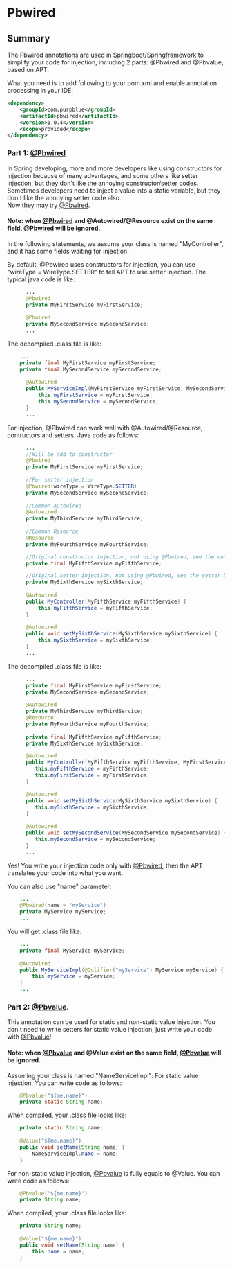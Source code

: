 # Pbwired

## Summary

The Pbwired annotations are used in Springboot/Springframework to simplify your code for injection, including 2 parts: @Pbwired and @Pbvalue, based on APT.

What you need is to add following to your pom.xml and enable annotation processing in your IDE:
```xml
<dependency>
	<groupId>com.purpblue</groupId>
	<artifactId>pbwired</artifactId>
	<version>1.0.4</version>
	<scope>provided</scope>
</dependency>
```

### Part 1: [@Pbwired](https://github.com/wbzdwjsm/pbwired)

In Spring developing, more and more developers like using constructors for injection because of many advantages, and some others like setter injection, but they don't like the annoying constructor/setter codes.   
Sometimes developers need to inject a value into a static variable, but they don't like the annoying setter code also.  
Now they may try [@Pbwired](https://github.com/wbzdwjsm/pbwired).
 
#### Note: when [@Pbwired](https://github.com/wbzdwjsm/pbwired) and @Autowired/@Resource exist on the same field, [@Pbwired](https://github.com/wbzdwjsm/pbwired) will be ignored.
 
In the following statements, we assume your class is named "MyController",  and it has some fields waiting for injection.
 
  By default, @Pbwired uses constructors for injection, you can use "wireType = WireType.SETTER" to tell APT to use setter injection. The typical java code is like:
```java
      ...
      @Pbwired
      private MyFirstService myFirstService;
 
      @Pbwired
      private MySecondService mySecondService;
      ...
```
 
  The decompiled .class file is like:
```java
    ...
    private final MyFirstService myFirstService;
    private final MySecondService mySecondService;
 
      @Autowired
      public MyServiceImpl(MyFirstService myFirstService, MySecondService mySecondService) {
          this.myFirstService = myFirstService;
          this.mySecondService = mySecondService;
      }
      ...
```
 
  For injection, @Pbwired can work well with @Autowired/@Resource, contructors and setters.
  Java code as follows:
```java
      ...
      //Will be add to constructor
      @Pbwired
      private MyFirstService myFirstService;
 
      //For setter injection
      @Pbwired(wireType = WireType.SETTER)
      private MySecondService mySecondService;
 
      //Common Autowired
      @Autowired
      private MyThirdService myThirdService;
 
      //Common Resource
      @Resource
      private MyFourthService myFourthService;

      //Original constructor injection, not using @Pbwired, see the constructor below
      private final MyFifthService myFifthService;

      //Original setter injection, not using @Pbwired, see the setter below
      private MySixthService mySixthService;
 
      @Autowired
      public MyController(MyFifthService myFifthService) {
          this.myFifthService = myFifthService;
      }
 
      @Autowired
      public void setMySixthService(MySixthService mySixthService) {
          this.mySixthService = mySixthService;
      }
      ...
```
  
  The decompiled .class file is like:
```java
      ...
      private final MyFirstService myFirstService;
      private MySecondService mySecondService;
  
      @Autowired
      private MyThirdService myThirdService;
      @Resource
      private MyFourthService myFourthService;
      
      private final MyFifthService myFifthService;
      private MySixthService mySixthService;

      @Autowired
      public MyController(MyFifthService myFifthService, MyFirstService myFirstService) {
         this.myFifthService = myFifthService;
         this.myFirstService = myFirstService;
      }

      @Autowired
      public void setMySixthService(MySixthService mySixthService) {
         this.mySixthService = mySixthService;
      }
    
      @Autowired
      public void setMySecondService(MySecondService mySecondService) {
         this.mySecondService = mySecondService;
      }
      ...
```
Yes! You write your injection code only with [@Pbwired](https://github.com/wbzdwjsm/pbwired), then the APT translates your code into what you want.
 
  You can also use "name" parameter:
```java
    ...
    @Pbwired(name = "myService")
    private MyService myService;
    ...
```
  You will get .class file like:
```java
    ...
    private final MyService myService;
 
    @Autowired
    public MyServiceImpl(@Qulifier("myService") MyService myService) {
        this.myService = myService;
    }
    ...
```

### Part 2: [@Pbvalue](https://github.com/wbzdwjsm/pbwired).

This annotation can be used for static and non-static value injection.   You don't need to write setters for static value injection, just write your code with [@Pbvalue](https://github.com/wbzdwjsm/pbwired)!
 
#### Note: when [@Pbvalue](https://github.com/wbzdwjsm/pbwired) and @Value exist on the same field, [@Pbvalue](https://github.com/wbzdwjsm/pbwired) will be ignored.
 
Assuming your class is named "NameServiceImpl":
  For static value injection, You can write code as follows:
```java
    @Pbvalue("${me.name}")
    private static String name;
```
 
  When compiled, your .class file looks like:
```java
    private static String name;
 
    @Value("${me.name}")
    public void setName(String name) {
        NameServiceImpl.name = name;
    }
```
 
For non-static value injection, [@Pbvalue](https://github.com/wbzdwjsm/pbwired) is fully equals to @Value.  You can write code as follows:
```java
    @Pbvalue("${me.name}")
    private String name;
```
 
  When compiled, your .class file looks like:
```java
    private String name;
 
    @Value("${me.name}")
    public void setName(String name) {
        this.name = name;
    }
```
